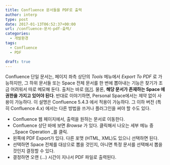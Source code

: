 ```yaml
---
title: Confluence 문서들을 PDF로 출력
author: interp
type: post
date: 2017-01-13T06:52:37+00:00
url: /confluence-문서-pdf-출력/
categories:
  - 개발환경
tags:
  - Confluence
  - PDF

draft: true
---
```

Confluence 단일 문서는, 페이지 좌측 상단의 _Tools_ 메뉴에서 _Export To PDF_ 로 가능하지만, 그 하위 문서들 또는 Space 전체 문서를 한 번에 뽑아내는 기능은 찾기가 조금 어려워서 따로 메모해 둔다. 출처는 바로 [여기][1]. 물론, **해당 문서가 존재하는 Space 에 권한을 가지고 있어야 된다**. 반대로 이야기하면, Personal Space에서는 제약 없이 사용이 가능하다. 이 설명은 Confluence 5.4.3 에서 적용이 가능하다. 그 이하 버전 (특히 Confluence 4.x) 에서는 다른 방법을 쓰거나 플러그인을 써야 할 수도 있다.

  * Confluence 웹 페이지에서, 출력을 원하는 문서로 이동한다.
  * Confluence 상단 바에 보면 _Browse_ 가 있다. 클릭해서 나오는 세부 메뉴 중 _Space Operation _를 클릭.
  * 왼쪽에 PDF Export가 있다. 다른 포맷 (HTML, XML)도 있으니 선택하면 된다.
  * 선택하면 Space 전체를 대상으로 뽑을 것인지, 아니면 특정 문서를 선택해서 뽑을 것인지 결정할 수 있다.
  * 결정하면 오랜 (&#8230;) 시간이 지나서 PDF 파일로 출력된다.

 [1]: https://wikispaces.psu.edu/display/tips/How+to+export+pages+to+PDF
